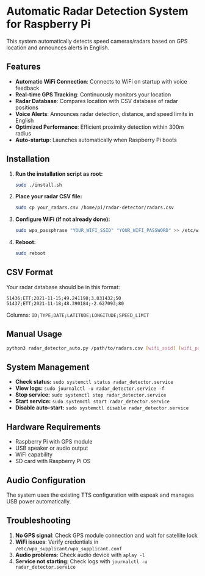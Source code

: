 # Automatic Radar Detection System for Raspberry Pi

This system automatically detects speed cameras/radars based on GPS location and announces alerts in English.

## Features

- **Automatic WiFi Connection**: Connects to WiFi on startup with voice feedback
- **Real-time GPS Tracking**: Continuously monitors your location
- **Radar Database**: Compares location with CSV database of radar positions
- **Voice Alerts**: Announces radar detection, distance, and speed limits in English
- **Optimized Performance**: Efficient proximity detection within 300m radius
- **Auto-startup**: Launches automatically when Raspberry Pi boots

## Installation

1. **Run the installation script as root:**
   ```bash
   sudo ./install.sh
   ```

2. **Place your radar CSV file:**
   ```bash
   sudo cp your_radars.csv /home/pi/radar-detector/radars.csv
   ```

3. **Configure WiFi (if not already done):**
   ```bash
   sudo wpa_passphrase "YOUR_WIFI_SSID" "YOUR_WIFI_PASSWORD" >> /etc/wpa_supplicant/wpa_supplicant.conf
   ```

4. **Reboot:**
   ```bash
   sudo reboot
   ```

## CSV Format

Your radar database should be in this format:
```
51436;ETT;2021-11-15;49.241198;3.031432;50
51437;ETT;2021-11-18;48.390184;-2.627093;80
```

Columns: `ID;TYPE;DATE;LATITUDE;LONGITUDE;SPEED_LIMIT`

## Manual Usage

```bash
python3 radar_detector_auto.py /path/to/radars.csv [wifi_ssid] [wifi_password]
```

## System Management

- **Check status:** `sudo systemctl status radar_detector.service`
- **View logs:** `sudo journalctl -u radar_detector.service -f`
- **Stop service:** `sudo systemctl stop radar_detector.service`
- **Start service:** `sudo systemctl start radar_detector.service`
- **Disable auto-start:** `sudo systemctl disable radar_detector.service`

## Hardware Requirements

- Raspberry Pi with GPS module
- USB speaker or audio output
- WiFi capability
- SD card with Raspberry Pi OS

## Audio Configuration

The system uses the existing TTS configuration with espeak and manages USB power automatically.

## Troubleshooting

1. **No GPS signal**: Check GPS module connection and wait for satellite lock
2. **WiFi issues**: Verify credentials in `/etc/wpa_supplicant/wpa_supplicant.conf`
3. **Audio problems**: Check audio device with `aplay -l`
4. **Service not starting**: Check logs with `journalctl -u radar_detector.service`